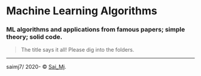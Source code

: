 # Machine Learning Algorithms
### ML algorithms and applications from famous papers; simple theory; solid code.

> The title says it all! Please dig into the folders.


---

saimj7/ 2020- © <a href="http://saimj7.github.io" target="_blank">Sai_Mj</a>.

